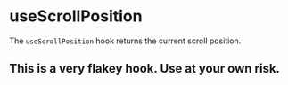 # useScrollPosition

The `useScrollPosition` hook returns the current scroll position.

## This is a very flakey hook. Use at your own risk.
